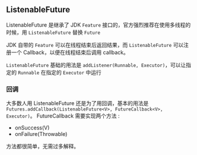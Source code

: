 ## ListenableFuture

ListenableFuture 是继承了 JDK `Feature` 接口的，官方强烈推荐在使用多线程的时候，用 `ListenableFuture` 替换 `Future`

JDK 自带的 `Feature` 可以在线程结束后返回结果，而 `ListenableFuture` 可以注册一个 Callback，以便在线程结束后调用 callback。

`ListenableFuture` 基础的用法是 `addListener(Runnable, Executor)`，可以让指定的 `Runnable` 在指定的 `Executor` 中运行

### 回调

大多数人用 ListenableFuture 还是为了用回调，基本的用法是 `Futures.addCallback(ListenableFuture<V>, FutureCallback<V>, Executor)`。
FutureCallback<V> 需要实现两个方法 :

  - onSuccess(V)
  - onFailure(Throwable)

方法都很简单，无需过多解释。
